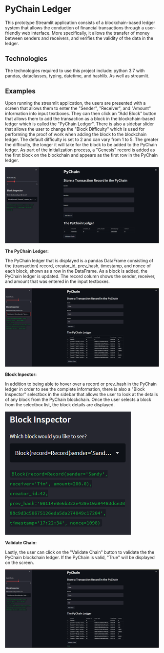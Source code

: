 # PyChain Ledger
This prototype Streamlit application consists of a blockchain-based ledger system that allows the conduction of financial transactions through a user-friendly web interface. More specifically, it allows the transfer of money between senders and receivers, and verifies the validity of the data in the ledger.

## Technologies
The technologies required to use this project include: python 3.7 with pandas, dataclasses, typing, datetime, and hashlib. As well as streamlit. 

## Examples
Upon running the streamlit application, the users are presented with a screen that allows them to enter the "Sender", "Receiver", and "Amount" information into input textboxes. They can then click an "Add Block" button that allows them to add the transaction as a block in the blockchain-based ledger which is called the "PyChain Ledger". There is also a sidebar slider that allows the user to change the "Block Difficulty" which is used for performing the proof of work when adding the block to the blockchain ledger. The default difficulty is set to 2 and can vary from 1 to 5. The greater the difficulty, the longer it will take for the block to be added to the PyChain ledger. As part of the initialization process, a "Genesis" record is added as the first block on the blockchain and appears as the first row in the PyChain ledger.

![pychain_streamlit_ledger_1](Images/pychain_streamlit_ledger_1.png)

**The PyChain Ledger:**

The PyChain ledger that is displayed is a pandas DataFrame consisting of the (transaction) record, creator_id, prev_hash, timestamp, and nonce of each block, shown as a row in the DataFrame. As a block is added, the PyChain ledger is updated. The record column shows the sender, receiver, and amount that was entered in the input textboxes.

![pychain_streamlit_ledger_3](Images/pychain_streamlit_ledger_3.png)

**Block Inpector:**

In addition to being able to hover over a record or prev_hash in the PyChain ledger in order to see the complete information, there is also a "Block Inspector" selectbox in the sidebar that allows the user to look at the details of any block from the PyChain blockchain. Once the user selects a block from the selectbox list, the block details are displayed.

![Block_Inspector](Images/Block_Inspector.png)

**Validate Chain:**

Lastly, the user can click on the "Validate Chain" button to validate the the PyChain blockchain ledger. If the PyChain is valid, "True" will be displayed on the screen.

![pychain_streamlit_validation_3](Images/pychain_streamlit_validation_3.png)

